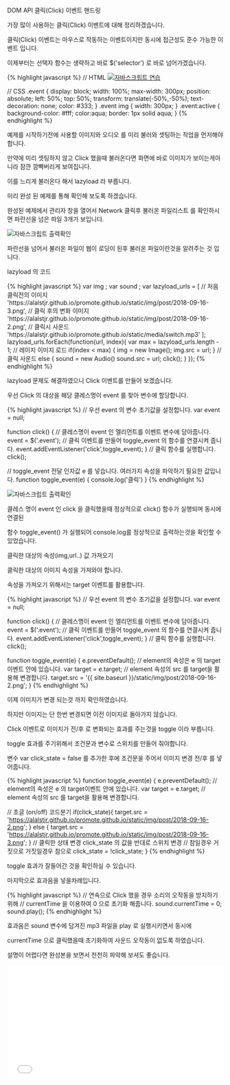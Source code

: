 <div class="box">
	<div class="small-title">DOM API 클릭(Click) 이벤트 핸드링</div>
	<p>가장 많이 사용하는 클릭(Click) 이벤트에 대해 정리하겠습니다.</p>
	<p>클릭(Click) 이벤트는 마우스로 작동하는 이벤트이지만 동시에 접근성도 준수 가능한 이벤트 입니다.</p>
	<p>이제부터는 선택자 함수는 생략하고 바로 $('selector') 로 바로 넘어가겠습니다.</p>
{% highlight javascript %}
  // HTML
  <a href="#" class="event">
	<img src="{{ site.baseurl }}/static/img/post/2018-09-16-3.png" alt="자바스크립트 연습"/>
  </a>
	
  // CSS
  .event {
  	display: block;
  	width: 100%;
  	max-width: 300px;
  	position: absolute;
  	left: 50%;
  	top: 50%;
  	transform: translate(-50%,-50%);
  	text-decoration: none;
  	color: #333;
  }
  .event img {
  	width: 300px;
  }
  .event:active {
  	background-color: #fff;
  	color:aqua;
  	border: 1px solid aqua;
  }
{% endhighlight %}
<p>예제를 시작하기전에 사용할 이미지와 오디오 를 미리 불러와 셋팅하는 작업을 먼저해야합니다.</p>
<p>만약에 미리 셋팅하지 않고 Click 했을때 불러온다면 화면에 바로 이미지가 보이는게아니라 잠깐 깜빡버리게 보여집니다.</p>
<p>이를 느리게 불러온다 해서 lazyload 라 부릅니다.</p>
<p>미리 완성 된 예제를 통해 확인해 보도록 하겠습니다.</p>
<p>완성된 예제에서 관리자 창을 열어서 Network 클릭후 불러온 파일리스트 를 확인하시면 파란선을 넘은 파일 3개가 보입니다.</p>
<div class="img-box">
  <img src="{{ site.baseurl }}/static/img/post/2018-09-24-1.png" alt="자바스크립트 출력확인" />
</div>
<p>파란선을 넘어서 불러온 파일이 웹이 로딩이 된후 불러온 파일이란것을 알려주는 것 입니다.</p>
<p>lazyload 의 코드</p>
{% highlight javascript %}
var img ;
var sound ;
var lazyload_urls = [
  // 처음 클릭전의 이미지
  'https://alalstjr.github.io/promote.github.io/static/img/post/2018-09-16-3.png',
  // 클릭 후의 변화 이미지
  'https://alalstjr.github.io/promote.github.io/static/img/post/2018-09-16-2.png',
  // 클릭시 사운드
  'https://alalstjr.github.io/promote.github.io/static/media/switch.mp3'
];
lazyload_urls.forEach(function(url, index){
  var max = lazyload_urls.length - 1;
  // 레이지 이미지 로드
  if(index < max) {
    img = new Image();
    img.src = url;
  }
  // 클릭 사운드
  else {
    sound = new Audio()
    sound.src = url;
    click();
  }
});
{% endhighlight %}

<p>lazyload 문제도 해결하였으니 Click 이벤트를 만들어 보겠습니다.</p>
<p>우선 Click 의 대상을 해당 클레스명이 event 를 찾아 변수에 할당합니다.</p>
{% highlight javascript %}
  // 우선 event 의 변수 초기값을 설정합니다.
  var event = null;

  function click() {
	// 클레스명이 event 인 엘리먼트를 이벤트 변수에 담아줍니다.
	event = $('.event');
	// 클릭 이벤트를 만들어 toggle_event 의 함수를 연결시켜 줍니다.
	event.addEventListener('click',toggle_event);
  }
  // 클릭 함수를 실행합니다.
  click();

  // toggle_event 전달 인자값 e 를 넣습니다. 여러가지 속성을 파악하기 필요한 값입니다.
  function toggle_event(e) {
	console.log('클릭')
  }
{% endhighlight %}
<div class="img-box">
  <img src="{{ site.baseurl }}/static/img/post/2018-09-16-4.png" alt="자바스크립트 출력확인" />
</div>
<p>클레스 명이 event 인 click 을 클릭했을때 정상적으로 click() 함수가 실행되며 동시에 연결된</p>
<p>함수 toggle_event() 가 실행되어 console.log를 정상적으로 출력하는것을 확인할 수 있었습니다.</p>
</div>
<div class="box">
	<div class="small-title">클릭한 대상의 속성(img,url..) 값 가져오기</div>
	<p>클릭한 대상의 이미지 속성을 가져와야 합니다.</p>
	<p>속성을 가져오기 위해서는 target 이벤트를 활용합니다.</p>
{% highlight javascript %}
// 우선 event 의 변수 초기값을 설정합니다.
var event = null;

function click() {
  // 클레스명이 event 인 엘리먼트를 이벤트 변수에 담아줍니다.
  event = $('.event');
  // 클릭 이벤트를 만들어 toggle_event 의 함수를 연결시켜 줍니다.
  event.addEventListener('click',toggle_event);
}
// 클릭 함수를 실행합니다.
click();

function toggle_event(e) {
  e.preventDefault();
  // element의 속성은 e 의 target이벤트 안에 있습니다.
  var target = e.target;
  // element 속성의 src 를 target을 활용해 변경합니다.
  target.src = '{{ site.baseurl }}/static/img/post/2018-09-16-2.png';
}
{% endhighlight %}
<p>이제 이미지가 변경 되는것 까지 확인하였습니다.</p>
<p>하지만 이미지는 단 한번 변경되면 이전 이미지로 돌아가지 않습니다.</p>
<p>Click 이벤트로 이미지가 전/후 로 변화되는 효과를 주는것을 toggle 이라 부릅니다.</p>
<p>toggle 효과를 주기위해서 조건문과 변수로 스위치를 만들어 줘야합니다.</p>
<p>변수 var click_state = false 를 추가한 후에 조건문을 주어서 이미지 변경 전/후 를 넣어줍니다.</p>

{% highlight javascript %}
function toggle_event(e) {
	e.preventDefault();
	// element의 속성은 e 의 target이벤트 안에 있습니다.
	var target = e.target;
	// element 속성의 src 를 target을 활용해 변경합니다.
  
  // 초글 (on/off) 코드분기
  if(click_state){
	  target.src = 'https://alalstjr.github.io/promote.github.io/static/img/post/2018-09-16-2.png';
  } else {
	  target.src = 'https://alalstjr.github.io/promote.github.io/static/img/post/2018-09-16-3.png';
  }
  // 클릭한 상태 변경 click_state 의 값을 반대로 스위치 변경
  // 참일경우 거짓으로 거짓일경우 참으로
  click_state = !click_state;
}
{% endhighlight %}
<p>toggle 효과가 잘들어간 것을 확인하실 수 있습니다.</p>
<p>마지막으로 효과음을 넣을차례입니다.</p>
{% highlight javascript %}
  // 연속으로 Click 했을 경우 소리의 오작동을 방지하기 위해
  // currentTime 을 이용하여 0 으로 초기화 해줍니다.
  sound.currentTime = 0;
  sound.play();
{% endhighlight %}
<p>효과음은 sound 변수에 담겨진 mp3 파일을 play 로 실행시키면서 동시에</p>
<p>currentTime 으로 클릭했을때 초기화하여 사운드 오작동이 없도록 하였습니다.</p>
<p>설명이 어렵다면 완성본을 보면서 천천히 파악해 보셔도 좋습니다.</p>
<iframe height='265' scrolling='no' title='API click 이벤트 ' src='//codepen.io/alalstjr/embed/QVREPx/?height=265&theme-id=0&default-tab=js,result&embed-version=2' frameborder='no' allowtransparency='true' allowfullscreen='true' style='width: 100%;'>See the Pen <a href='https://codepen.io/alalstjr/pen/QVREPx/'>API click 이벤트 </a> by alalstjr (<a href='https://codepen.io/alalstjr'>@alalstjr</a>) on <a href='https://codepen.io'>CodePen</a>.
</iframe>
</div>

